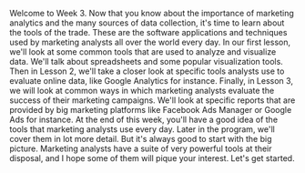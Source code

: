 
Welcome to Week 3. Now that you know about the importance of marketing analytics and the many sources of data collection, it's time to learn about the tools of the trade. These are the software applications and techniques used by marketing analysts all over the world every day. In our first lesson, we'll look at some common tools that are used to analyze and visualize data. We'll talk about spreadsheets and some popular visualization tools. Then in Lesson 2, we'll take a closer look at specific tools analysts use to evaluate online data, like Google Analytics for instance. Finally, in Lesson 3, we will look at common ways in which marketing analysts evaluate the success of their marketing campaigns. We'll look at specific reports that are provided by big marketing platforms like Facebook Ads Manager or Google Ads for instance. At the end of this week, you'll have a good idea of the tools that marketing analysts use every day. Later in the program, we'll cover them in lot more detail. But it's always good to start with the big picture. Marketing analysts have a suite of very powerful tools at their disposal, and I hope some of them will pique your interest. Let's get started.